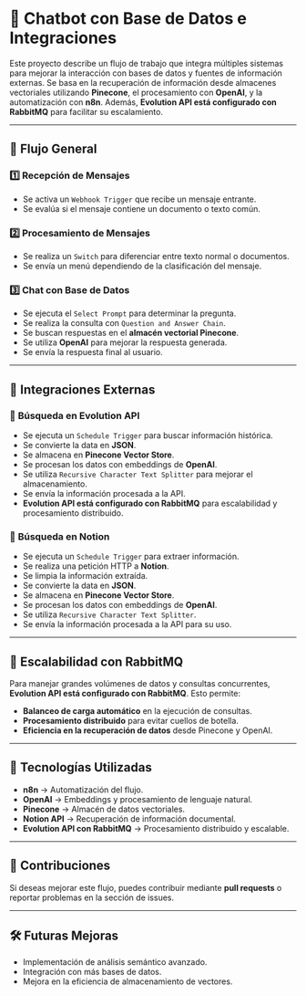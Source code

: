 # 📌 Chatbot con Base de Datos e Integraciones

Este proyecto describe un flujo de trabajo que integra múltiples sistemas para mejorar la interacción con bases de datos y fuentes de información externas. Se basa en la recuperación de información desde almacenes vectoriales utilizando **Pinecone**, el procesamiento con **OpenAI**, y la automatización con **n8n**. Además, **Evolution API está configurado con RabbitMQ** para facilitar su escalamiento.

---

## 🔹 Flujo General

### 1️⃣ **Recepción de Mensajes**
- Se activa un `Webhook Trigger` que recibe un mensaje entrante.
- Se evalúa si el mensaje contiene un documento o texto común.

### 2️⃣ **Procesamiento de Mensajes**
- Se realiza un `Switch` para diferenciar entre texto normal o documentos.
- Se envía un menú dependiendo de la clasificación del mensaje.

### 3️⃣ **Chat con Base de Datos**
- Se ejecuta el `Select Prompt` para determinar la pregunta.
- Se realiza la consulta con `Question and Answer Chain`.
- Se buscan respuestas en el **almacén vectorial Pinecone**.
- Se utiliza **OpenAI** para mejorar la respuesta generada.
- Se envía la respuesta final al usuario.

---

## 🔹 Integraciones Externas

### 🔎 **Búsqueda en Evolution API**
- Se ejecuta un `Schedule Trigger` para buscar información histórica.
- Se convierte la data en **JSON**.
- Se almacena en **Pinecone Vector Store**.
- Se procesan los datos con embeddings de **OpenAI**.
- Se utiliza `Recursive Character Text Splitter` para mejorar el almacenamiento.
- Se envía la información procesada a la API.
- **Evolution API está configurado con RabbitMQ** para escalabilidad y procesamiento distribuido.

### 📒 **Búsqueda en Notion**
- Se ejecuta un `Schedule Trigger` para extraer información.
- Se realiza una petición HTTP a **Notion**.
- Se limpia la información extraída.
- Se convierte la data en **JSON**.
- Se almacena en **Pinecone Vector Store**.
- Se procesan los datos con embeddings de **OpenAI**.
- Se utiliza `Recursive Character Text Splitter`.
- Se envía la información procesada a la API para su uso.

---

## 🔹 Escalabilidad con RabbitMQ

Para manejar grandes volúmenes de datos y consultas concurrentes, **Evolution API está configurado con RabbitMQ**. Esto permite:
- **Balanceo de carga automático** en la ejecución de consultas.
- **Procesamiento distribuido** para evitar cuellos de botella.
- **Eficiencia en la recuperación de datos** desde Pinecone y OpenAI.

---

## 🚀 Tecnologías Utilizadas
- **n8n** → Automatización del flujo.
- **OpenAI** → Embeddings y procesamiento de lenguaje natural.
- **Pinecone** → Almacén de datos vectoriales.
- **Notion API** → Recuperación de información documental.
- **Evolution API con RabbitMQ** → Procesamiento distribuido y escalable.

---

## 📌 Contribuciones
Si deseas mejorar este flujo, puedes contribuir mediante **pull requests** o reportar problemas en la sección de issues.

---

## 🛠️ Futuras Mejoras
- Implementación de análisis semántico avanzado.
- Integración con más bases de datos.
- Mejora en la eficiencia de almacenamiento de vectores.

